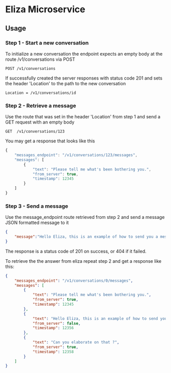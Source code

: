 # Eliza Microservice

## Usage

### Step 1 - Start a new conversation

To initialize a new conversation the endpoint expects an empty body 
at the route /v1/conversations via POST 

```
POST /v1/conversations
```

If successfully created the server responses with status code 201 and sets the header 'Location' to the path to the new conversation

```
Location = /v1/conversations/id
```

### Step 2 - Retrieve a message

Use the route that was set in the header 'Location' from step 1 and send a GET request with an empty body

```
GET  /v1/conversations/123
```

You may get a response that looks like this

```javascript
{
    "messages_endpoint": "/v1/conversations/123/messages",
    "messages": [
        {
            "text": "Please tell me what's been bothering you.",
            "from_server": true,
            "timestamp": 12345
        }
    ]
}
```

### Step 3 - Send a message

Use the message_endpoint route retrieved from step 2 and send a message JSON formatted message to it

```json
{
    "message":"Hello Eliza, this is an example of how to send you a message."
}
```

The response is a status code of 201 on success, or 404 if it failed.

To retrieve the the answer from eliza repeat step 2 and get a response like this:

```json
{
    "messages_endpoint": "/v1/conversations/0/messages",
    "messages": [
        {
            "text": "Please tell me what's been bothering you.",
            "from_server": true,
            "timestamp": 12345
        },
        {
            "text": "Hello Eliza, this is an example of how to send you a message.",
            "from_server": false,
            "timestamp": 12356
        },
        {
            "text": "Can you elaborate on that ?",
            "from_server": true,
            "timestamp": 12358
        }
    ]
}
```